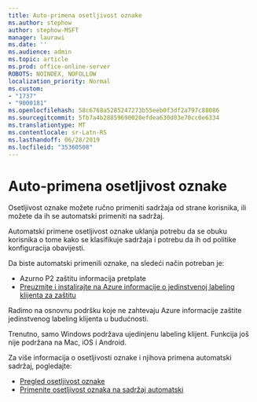 ```yaml
---
title: Auto-primena osetljivost oznake
ms.author: stephow
author: stephow-MSFT
manager: laurawi
ms.date: ''
ms.audience: admin
ms.topic: article
ms.prod: office-online-server
ROBOTS: NOINDEX, NOFOLLOW
localization_priority: Normal
ms.custom:
- "1737"
- "9000181"
ms.openlocfilehash: 58c6768a5285247273b55eeb0f3df2a797c88086
ms.sourcegitcommit: 5fb7a4b28859690020efdea630d03e70cc0e6334
ms.translationtype: MT
ms.contentlocale: sr-Latn-RS
ms.lasthandoff: 06/28/2019
ms.locfileid: "35360508"
---
```

# <a name="auto-apply-sensitivity-labels"></a>Auto-primena osetljivost oznake

Osetljivost oznake možete ručno primeniti sadržaja od strane korisnika, ili možete da ih se automatski primeniti na sadržaj.

Automatski primene osetljivost oznake uklanja potrebu da se obuku korisnika o tome kako se klasifikuje sadržaja i potrebu da ih od politike konfiguracija obavijesti.

Da biste automatski primenili oznake, na sledeći način potreban je:

- Azurno P2 zaštitu informacija pretplate
- [Preuzmite i instalirajte na Azure informacije o jedinstvenoj labeling klijenta za zaštitu](https://docs.microsoft.com/azure/information-protection/rms-client/install-unifiedlabelingclient-app)

Radimo na osnovnu podršku koje ne zahtevaju Azure informacije zaštite jedinstvenog labeling klijenta u budućnosti.

Trenutno, samo Windows podržava ujedinjenu labeling klijent.  Funkcija još nije podržana na Mac, iOS i Android.

Za više informacija o osetljivosti oznake i njihova primena automatski sadržaj, pogledajte:

- [Pregled osetljivost oznake](https://docs.microsoft.com/office365/securitycompliance/sensitivity-labels)
- [Primenite osetljivost oznaka na sadržaj automatski](https://docs.microsoft.com/office365/securitycompliance/apply_sensitivity_label_automatically)